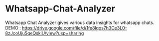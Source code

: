 # Whatsapp-Chat-Analyzer
Whatsapp Chat Analyzer gives various data insights for whatsapp chats.
DEMO : https://drive.google.com/file/d/1fe8lqos7h3Ce3L0-8zJcoUju5qeQskiU/view?usp=sharing
